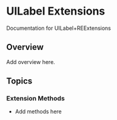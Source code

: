# UILabel Extensions

Documentation for UILabel+REExtensions

## Overview

Add overview here.

## Topics

### Extension Methods

- Add methods here